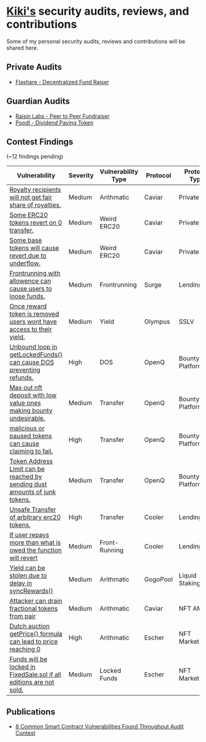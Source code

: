 
# [Kiki's](https://devnamedkiki.github.io/) security audits, reviews, and contributions

Some of my personal security audits, reviews and contributions will be shared here.
## Private Audits

- [Flashare - Decentralized Fund Raiser](PrivateAudits/Flashare_Audit_Final_Report.md)
## Guardian Audits

- [Raisin Labs - Peer to Peer Fundraiser](GuardianAudits/Raisin_Audit.pdf)
- [Poodl - Dividend Paying Token](GuardianAudits/PoodlAuditTeam2.md)

## Contest Findings 
(~12 findings pending)

| Vulnerability                                                                                   | Severity | Vulnerability Type | Protocol | Protocol Type   | Platform |
| ----------------------------------------------------------------------------------------------- | -------- | ------------------ | -------- | --------------- | -------- |
| [Royalty recipients will not get fair share of royalties.](Contests/015.md)                     |  Medium  |  Arithmatic      |   Caviar  |   Private Pool       | Code4ena |
| [ Some ERC20 tokens revert on 0 transfer.](Contests/014.md)                                     |  Medium  |  Weird ERC20      |   Caviar  |   Private Pool       | Code4ena |
| [Some base tokens will cause revert due to underflow.](Contests/013.md)                         |  Medium  |  Weird ERC20      |   Caviar  |   Private Pool       | Code4ena |
| [Frontrunning with allowence can cause users to loose funds.](Contests/011-m.md)                |  Medium  |  Frontrunning      |   Surge  |   Lending       | sherlock |
| [Once reward token is removed users wont have access to their yield.](Contests/010-m.md)        | Medium   | Yield      | Olympus  | SSLV            | Sherlock |
| [Unbound loop in getLockedFunds() can cause DOS preventing refunds.](Contests/009-h.md)         | High     | DOS                | OpenQ    | Bounty Platform | Sherlock |
| [Max out nft deposit with low value ones making bounty undesirable.](Contests/008-m.md)         | Medium   | Transfer           | OpenQ    | Bounty Platform | Sherlock |
| [malicious or paused tokens can cause claiming to fail.](Contests/007-h.md)                     | High     | Transfer           | OpenQ    | Bounty Platform | Sherlock |
| [Token Address Limit can be reached by sending dust amounts of junk tokens.](Contests/006-m.md) | Medium   | Transfer           | OpenQ    | Bounty Platform | Sherlock |
| [Unsafe Transfer of arbitrary erc20 tokens.](Contests/001-h.md)                                 | High     | Transfer           | Cooler   | Lending     | Sherlock |
| [If user repays more than what is owed the function will revert](Contests/002-m.md)             | Medium   | Front-Running      | Cooler   | Lending     | Sherlock |
| [Yield can be stolen due to delay in syncRewards()](Contests/012.md)                            | Medium   | Arithmatic         | GogoPool   | Liquid Staking         | Code4ena |
| [Attacker can drain fractional tokens from pair](Contests/004-m.md)                             | Medium   | Arithmatic         | Caviar   | NFT AMM         | Code4ena |
| [Dutch auction getPrice() formula can lead to price reaching 0](Contests/003-h.md)              | High     | Arithmatic         | Escher   | NFT Marketplace | Code4ena |
| [Funds will be locked in FixedSale.sol if all editions are not sold.](Contests/005-m.md)        | Medium   | Locked Funds       | Escher   | NFT Marketplace | Code4ena |

## Publications 

- [8 Common Smart Contract Vulnerabilities Found Throughout Audit Contest](https://medium.com/@unsnarl_secure/8-common-smart-contract-vulnerabilities-found-throughout-audit-contest-b421b80b08b5)
